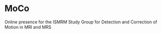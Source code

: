 # MoCo
Online presence for the ISMRM Study Group for Detection and Correction of Motion in MRI and MRS
